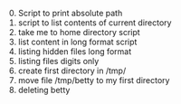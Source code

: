 0. Script to print absolute path
1. script to list contents of current directory
2. take me to home directory script
3. list content in long format script
4. listing hidden files long format
5. listing files digits only
6. create first directory in /tmp/
7. move file /tmp/betty to my first directory
8. deleting betty
